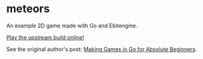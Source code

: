 # meteors

An example 2D game made with Go and Ebitengine.

[Play the upstream build online!](https://threedotslabs.github.io/meteors/)

See the original author's post: [Making Games in Go for Absolute Beginners](https://threedots.tech/post/making-games-in-go/).
